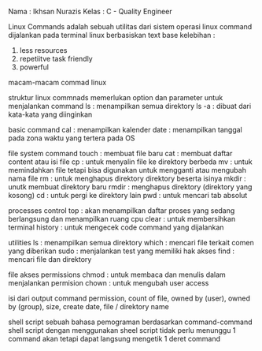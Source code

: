 Nama : Ikhsan Nurazis
Kelas : C - Quality Engineer

Linux Commands 
adalah sebuah utilitas dari sistem operasi linux
command dijalankan pada terminal linux berbasiskan text base
kelebihan :
1. less resources
2. repetiitve task friendly
3. powerful

macam-macam commad linux

struktur linux commnads
memerlukan option dan parameter untuk menjalankan command
ls : menampilkan semua direktory
ls -a : dibuat dari kata-kata yang diinginkan

basic command
cal : menampilkan kalender
date : menampilkan tanggal pada zona waktu yang tertera pada OS

file system command
touch   : membuat file baru
cat     : membuat daftar content atau isi file
cp      : untuk menyalin file ke direktory berbeda
mv      : untuk memindahkan file tetapi bisa digunakan untuk mengganti atau mengubah nama file
rm      : untuk menghapus direktory direktory beserta isinya
mkdir   : unutk membuat direktory baru
rmdir   : menghapus direktory (direktory yang kosong)
cd      : untuk pergi ke direktory lain
pwd     : untuk mencari tab absolut

processes control
top     : akan menampilkan daftar proses yang sedang berlangsung dan menampilkan ruang cpu 
clear   : untuk membersihkan terminal
history : untuk mengecek code command yang dijalankan

utilities
ls      : menampilkan semua direktory
which   : mencari file terkait comen yang diberikan
sudo    : menjalankan test yang memiliki hak akses
find    : mencari file dan direktory

file akses permissions
chmod : untuk membaca dan menulis dalam menjalankan permision
chown : untuk mengubah user access

isi dari output command
permission, count of file, owned by (user), owned by (group), size, create date, file / direktory name

shell script
sebuah bahasa pemograman berdasarkan command-command shell script
dengan menggunakan sheel script tidak perlu menunggu 1 command akan tetapi dapat langsung mengetik 1 deret command



